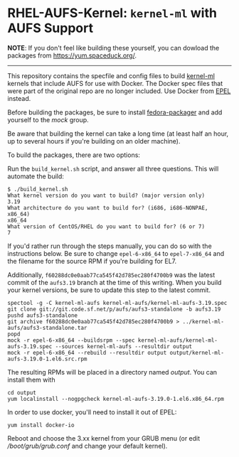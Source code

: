 RHEL-AUFS-Kernel: `kernel-ml` with AUFS Support
=============================================================================

**NOTE**: If you don't feel like building these yourself, you can dowload the packages from https://yum.spaceduck.org/.

***

This repository contains the specfile and config files to build [kernel-ml](http://elrepo.org/tiki/kernel-ml) kernels that include AUFS for use with Docker. The Docker spec files that were part of the original repo are no longer included. Use Docker from [EPEL](https://admin.fedoraproject.org/pkgdb/acls/name/docker-io) instead.

Before building the packages, be sure to install [fedora-packager](https://dl.fedoraproject.org/pub/epel/6/x86_64/repoview/fedora-packager.html) and add yourself to the _mock_ group.

Be aware that building the kernel can take a long time (at least half an hour, up to several hours if you're building on an older machine).

To build the packages, there are two options:

Run the `build_kernel.sh` script, and answer all three questions. This will automate the build:

    $ ./build_kernel.sh 
    What kernel version do you want to build? (major version only)
    3.19
    What architecture do you want to build for? (i686, i686-NONPAE, x86_64)
    x86_64
    What version of CentOS/RHEL do you want to build for? (6 or 7)
    7

If you'd rather run through the steps manually, you can do so with the instructions below. Be sure to change `epel-6-x86_64` to `epel-7-x86_64` and the filename for the source RPM if you're building for EL7.

Additionally,  `f60288dc0e0aab77ca545f42d785ec280f4700b9` was the latest commit of the `aufs3.19` branch at the time of this writing. When you build your kernel versions, be sure to update this step to the latest commit.
    
    spectool -g -C kernel-ml-aufs kernel-ml-aufs/kernel-ml-aufs-3.19.spec
    git clone git://git.code.sf.net/p/aufs/aufs3-standalone -b aufs3.19
    pushd aufs3-standalone
    git archive f60288dc0e0aab77ca545f42d785ec280f4700b9 > ../kernel-ml-aufs/aufs3-standalone.tar
    popd
    mock -r epel-6-x86_64 --buildsrpm --spec kernel-ml-aufs/kernel-ml-aufs-3.19.spec --sources kernel-ml-aufs --resultdir output
    mock -r epel-6-x86_64 --rebuild --resultdir output output/kernel-ml-aufs-3.19.0-1.el6.src.rpm

The resulting RPMs will be placed in a directory named _output_. You can install them with

    cd output
    yum localinstall --nogpgcheck kernel-ml-aufs-3.19.0-1.el6.x86_64.rpm

In order to use docker, you'll need to install it out of EPEL:

    yum install docker-io

Reboot and choose the 3.xx kernel from your GRUB menu (or edit _/boot/grub/grub.conf_ and change your default kernel).
